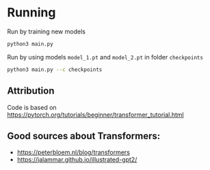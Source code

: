 # Running

Run by training new models

``` bash
python3 main.py
```

Run by using models ``model_1.pt`` and ``model_2.pt`` in folder ``checkpoints``

``` bash
python3 main.py --c checkpoints
```

## Attribution

Code is based on https://pytorch.org/tutorials/beginner/transformer_tutorial.html

## Good sources about Transformers:

- https://peterbloem.nl/blog/transformers
- https://jalammar.github.io/illustrated-gpt2/